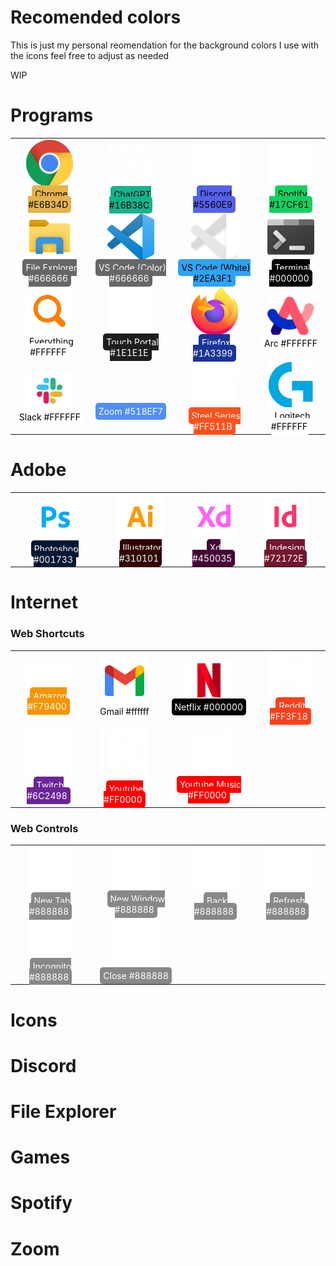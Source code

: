 # Recomended colors

This is just my personal reomendation for the background colors I use with the icons feel free to adjust as needed

WIP

# Programs

<table>
  <tr>
    <td align="center">
        <img src="./Programs/Google Chrome.png" alt="Oh My Posh Theme Preview" width="75px"/></br>
        <span style="background-color:#E6B34D; color:black; padding: 5px; border-radius: 5px;">Chrome #E6B34D</span>
     </td>
    <td align="center">
        <img src="./Programs/ChatGPT.png" alt="Oh My Posh Theme Preview" width="75px"/></br>
        <span style="background-color:#16B38C; color:black; padding: 5px; border-radius: 5px;">ChatGPT #16B38C</span>
    </td>
    <td align="center">
        <img src="./Programs/Discord.png" alt="Oh My Posh Theme Preview" width="75px"/></br>
        <span style="background-color:#5560E9; color:black; padding: 5px; border-radius: 5px;">Discord #5560E9</span>
    </td>
    <td align="center">
        <img src="./Programs/Spotfy.png" alt="Oh My Posh Theme Preview" width="75px"/></br>
        <span style="background-color:#17CF61; color:black; padding: 5px; border-radius: 5px;">Spotify #17CF61</span>
    </td>
  </tr>
  <tr>
    <td align="center">
        <img src="./Programs/File Explorer.png" alt="Oh My Posh Theme Preview" width="75px"/></br>
        <span style="background-color:#666666; color:white; padding: 5px; border-radius: 5px;">File Explorer #666666</span>
    </td>
    <td align="center">
        <img src="./Programs/VS Code Color.png" alt="Oh My Posh Theme Preview" width="75px"/></br>
        <span style="background-color:#666666; color:white; padding: 5px; border-radius: 5px;">VS Code (Color) #666666</span>
    </td>
    <td align="center">
        <img src="./Programs/VS code White.png" alt="Oh My Posh Theme Preview" width="75px"/></br>
        <span style="background-color:#2EA3F1; color:black; padding: 5px; border-radius: 5px;">VS Code (White) #2EA3F1</span>
    <td align="center">
        <img src="./Programs/Terminal.png" alt="Oh My Posh Theme Preview" width="75px"/></br>
        <span style="background-color:#000000; color:white; padding: 5px; border-radius: 5px;"> Terminal #000000</span>
    </td>
  </tr>
  <tr>
    <td align="center">
        <img src="./Programs/Everything.png" alt="Oh My Posh Theme Preview" width="75px"/></br>
        <span style="background-color:#FFFFFF; color:black; padding: 5px; border-radius: 5px;">Everything #FFFFFF</span>
    </td>
    <td align="center">
        <img src="./Programs/Touch Portal.png" alt="Oh My Posh Theme Preview" width="75px"/></br>
        <span style="background-color:#1E1E1E; color:white; padding: 5px; border-radius: 5px;">Touch Portal #1E1E1E</span>
    </td>
    <td align="center">
        <img src="./Programs/Firefox Logo.png" alt="Oh My Posh Theme Preview" width="75px"/></br>
        <span style="background-color:#1A3399; color:white; padding: 5px; border-radius: 5px;">Firefox #1A3399</span>
    <td align="center">
        <img src="./Programs/Arc.png" alt="Oh My Posh Theme Preview" width="75px"/></br>
        <span style="background-color:#FFFFFF; color:black; padding: 5px; border-radius: 5px;">Arc #FFFFFF</span>
    </td>
  </tr>
  <tr>
    <td align="center">
        <img src="./Programs/Slack.png" alt="Oh My Posh Theme Preview" width="75px"/></br>
        <span style="background-color:#FFFFFF; color:black; padding: 5px; border-radius: 5px;">Slack #FFFFFF</span>
    </td>
    <td align="center">
        <img src="./Programs/Zoom.png" alt="Oh My Posh Theme Preview" width="75px"/></br>
        <span style="background-color:#518EF7; color:white; padding: 5px; border-radius: 5px;">Zoom #518EF7</span>
    </td>
    <td align="center">
        <img src="./Programs/SteelSeries.png" alt="Oh My Posh Theme Preview" width="75px"/></br>
        <span style="background-color:#FF511B; color:white; padding: 5px; border-radius: 5px;">Steel Series #FF511B</span>
    <td align="center">
        <img src="./Programs/Logitech.png" alt="Oh My Posh Theme Preview" width="75px"/></br>
        <span style="background-color:#FFFFFF; color:black; padding: 5px; border-radius: 5px;">Logitech #FFFFFF</span>
    </td>
  </tr>
</table>

# Adobe

<table>
  <tr>
    <td align="center">
        <img src="./Adobe/Adobe Photoshop.png" alt="Oh My Posh Theme Preview" width="75px"/></br>
        <span style="background-color:#001733; color:white; padding: 5px; border-radius: 5px;">Photoshop #001733</span>
     </td>
    <td align="center">
        <img src="./Adobe/Adobe Illustrator.png" alt="Oh My Posh Theme Preview" width="75px"/></br>
        <span style="background-color:#310101; color:white; padding: 5px; border-radius: 5px;">Illustrator #310101</span>
     </td>
    <td align="center">
        <img src="./Adobe/Adobe XD.png" alt="Oh My Posh Theme Preview" width="75px"/></br>
        <span style="background-color:#450035; color:white; padding: 5px; border-radius: 5px;">Xd #450035</span>
     </td>
    <td align="center">
        <img src="./Adobe/Adobe Indesign.png" alt="Oh My Posh Theme Preview" width="75px"/></br>
        <span style="background-color:#72172E; color:white; padding: 5px; border-radius: 5px;">Indesign #72172E</span>
     </td>
  </tr>
  </table>

# Internet

### Web Shortcuts

<table>
  <tr>
    <td align="center">
        <img src="./Internet/Shortcuts/Amazon.png" alt="Oh My Posh Theme Preview" width="75px"/></br>
        <span style="background-color:#F79400; color:white; padding: 5px; border-radius: 5px;">Amazon #F79400</span>
     </td>
    <td align="center">
        <img src="./Internet/Shortcuts/Gmail.png" alt="Oh My Posh Theme Preview" width="75px"/></br>
        <span style="background-color:#ffffff; color:black; padding: 5px; border-radius: 5px;">Gmail #ffffff</span>
     </td>
    <td align="center">
        <img src="./Internet/Shortcuts/Netflix.png" alt="Oh My Posh Theme Preview" width="75px"/></br>
        <span style="background-color:#000000; color:white; padding: 5px; border-radius: 5px;">Netflix #000000</span>
     </td>
    <td align="center">
        <img src="./Internet/Shortcuts/Reddit.png" alt="Oh My Posh Theme Preview" width="75px"/></br>
        <span style="background-color:#FF3F18; color:white; padding: 5px; border-radius: 5px;">Reddit #FF3F18</span>
     </td>
     </tr>
  <tr>
    <td align="center">
        <img src="./Internet/Shortcuts/Twitch.png" alt="Oh My Posh Theme Preview" width="75px"/></br>
        <span style="background-color:#6C2498; color:white; padding: 5px; border-radius: 5px;">Twitch #6C2498</span>
     </td>
    <td align="center">
        <img src="./Internet/Shortcuts/Youtube.png" alt="Oh My Posh Theme Preview" width="75px"/></br>
        <span style="background-color:#FF0000; color:white; padding: 5px; border-radius: 5px;">Youtube #FF0000</span>
     </td>
    <td align="center">
        <img src="./Internet/Shortcuts/Youtube Music.png" alt="Oh My Posh Theme Preview" width="75px"/></br>
        <span style="background-color:#FF0000; color:white; padding: 5px; border-radius: 5px;">Youtube Music #FF0000</span>
     </td>
     </tr>
  </table>

### Web Controls

  <table>
    <tr>
      <td align="center">
        <img src="./Internet/Functions/New Tab.png" width="75px"/><br/>
        <span style="background-color:#888888; color:white; padding: 5px; border-radius: 5px;">New Tab #888888</span>
      </td>
      <td align="center">
        <img src="./Internet/Functions/New Window.png" width="75px"/><br/>
        <span style="background-color:#888888; color:white; padding: 5px; border-radius: 5px;">New Window #888888</span>
      </td>
      <td align="center">
        <img src="./Internet/Functions/Back.png" width="75px"/><br/>
        <span style="background-color:#888888; color:white; padding: 5px; border-radius: 5px;">Back #888888</span>
      </td>
      <td align="center">
        <img src="./Internet/Functions/Refresh.png" width="75px"/><br/>
        <span style="background-color:#888888; color:white; padding: 5px; border-radius: 5px;">Refresh #888888</span>
      </td>
    </tr>
    <tr>
      <td align="center">
        <img src="./Internet/Functions/Incognito.png" width="75px"/><br/>
        <span style="background-color:#888888; color:white; padding: 5px; border-radius: 5px;">Incognito #888888</span>
      </td>
      <td align="center">
        <img src="./Internet/Functions/Close Icon.png" width="75px"/><br/>
        <span style="background-color:#888888; color:white; padding: 5px; border-radius: 5px;">Close #888888</span>
      </td>
    </tr>
  </table>

# Icons

# Discord

# File Explorer

# Games

# Spotify

# Zoom
